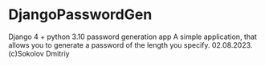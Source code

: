 # DjangoPasswordGen
Django 4 + python 3.10 password generation app
A simple application, that allows you to generate a password of the length you specify.
02.08.2023.
(с)Sokolov Dmitriy
